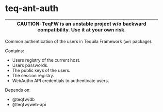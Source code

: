 # teq-ant-auth

|CAUTION: TeqFW is an unstable project w/o backward compatibility. Use it at your own risk.|
|---|

Common authentication of the users in Tequila Framework (`ant` package).

Contains:

* Users registry of the current host.
* Users passwords.
* The public keys of the users.
* The session registry.
* WebAuthn API credentials to authenticate users.

Depends on:

* @teqfw/db
* @teqfw/web-api
